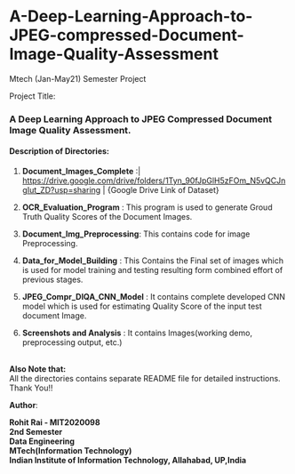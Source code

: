 # A-Deep-Learning-Approach-to-JPEG-compressed-Document-Image-Quality-Assessment
Mtech (Jan-May21) Semester Project

Project Title: 
### A Deep Learning Approach to JPEG Compressed Document Image Quality Assessment.

#### Description of Directories: 

1) **Document_Images_Complete** :| https://drive.google.com/drive/folders/1Tyn_90fJpGlH5zFOm_N5vQCJngIut_ZD?usp=sharing | {Google Drive Link of Dataset}

2) **OCR_Evaluation_Program**   : This program is used to generate Groud Truth Quality Scores of the Document Images.

3) **Document_Img_Preprocessing**: This contains code for image Preprocessing.

4) **Data_for_Model_Building**  : This Contains the Final set of images which is used for model training and testing resulting form combined effort of previous stages. 

5) **JPEG_Compr_DIQA_CNN_Model** : It contains complete developed CNN model which is used for estimating Quality Score of the input test document Image.    

6) **Screenshots and Analysis**  : It contains Images(working demo, preprocessing output, etc.)


\
**Also Note that:** \
All the directories contains separate README file for detailed instructions.
\
Thank You!! 



**Author**:

**Rohit Rai - MIT2020098\
2nd Semester\
Data Engineering\
MTech(Information Technology)\
Indian Institute of Information Technology, Allahabad, UP,India**
